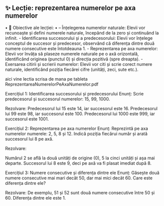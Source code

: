 ## ✨ Lecție: reprezentarea numerelor pe axa numerelor

•	🎯 Obiective ale lecției:
•	– Înțelegerea numerelor naturale: Elevii vor recunoaște și defini numerele naturale, începând de la zero și continuând la infinit.
    - Identificarea succesorului și a predecesorului: Elevii vor înțelege conceptul de succesor și predecesor, observând că diferența dintre două numere consecutive este întotdeauna 1.
    - Reprezentarea pe axa numerelor: Elevii vor învăța să plaseze numerele naturale pe o axă orizontală, identificând originea (punctul 0) și direcția pozitivă (spre dreapta).
    - Exersarea citirii și scrierii numerelor: Elevii vor citi și scrie corect numere naturale, identificând poziția fiecărei cifre (unități, zeci, sute etc.).

aici vine lectia scrisa de mana pe tableta ReprezentareaNumerelorPeAxaNumerelor.pdf

Exercițiul 1: Identificarea succesorului și predecesorului
Enunț:
Scrie predecesorul și succesorul numerelor: 15, 99, 1000.

Rezolvare:
Predecesorul lui 15 este 14, iar succesorul este 16.
Predecesorul lui 99 este 98, iar succesorul este 100.
Predecesorul lui 1000 este 999, iar succesorul este 1001.

Exercițiul 2: Reprezentarea pe axa numerelor
Enunț:
Reprezintă pe axa numerelor numerele: 2, 5, 8 și 12. Indică poziția fiecărui număr și arată succesorul lui 8 pe axă.

Rezolvare:

Numărul 2 se află la două unități de origine (0), 5 la cinci unități și așa mai departe.
Succesorul lui 8 este 9, deci pe axă va fi plasat imediat după 8.

Exercițiul 3: Numere consecutive și diferența dintre ele
Enunț:
Găsește două numere consecutive mai mari decât 50, dar mai mici decât 60. Care este diferența dintre ele?

Rezolvare:
De exemplu, 51 și 52 sunt două numere consecutive între 50 și 60. Diferența dintre ele este 1.
